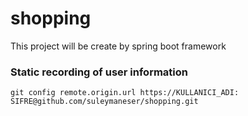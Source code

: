# shopping

This project will be create by spring boot framework

### Static recording of user information
```
git config remote.origin.url https://KULLANICI_ADI: SIFRE@github.com/suleymaneser/shopping.git
```
